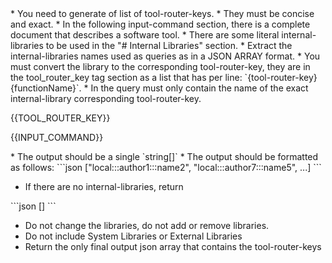 <rules>
* You need to generate of list of tool-router-keys.
* They must be concise and exact.
* In the following input-command section, there is a complete document that describes a software tool.
* There are some literal internal-libraries to be used in the "# Internal Libraries" section. 
* Extract the internal-libraries names used as queries as in a JSON ARRAY format.
* You must convert the library to the corresponding tool-router-key, they are in the tool_router_key tag  section as a list that has per line: `{tool-router-key} {functionName}`. 
* In the query must only contain the name of the exact internal-library corresponding tool-router-key.
</rules>

{{TOOL_ROUTER_KEY}}

{{INPUT_COMMAND}}

<formatting>
* The output should be a single `string[]`
* The output should be formatted as follows:
<output>
```json
    ["local:::author1:::name2", "local:::author7:::name5", ...]
```
</output>

* If there are no internal-libraries, return
<empty-external-libraries-output>
```json
    []
```
</empty-external-libraries-output>

* Do not change the libraries, do not add or remove libraries.
* Do not include System Libraries or External Libraries
* Return the only final output json array that contains the tool-router-keys
</formatting>


